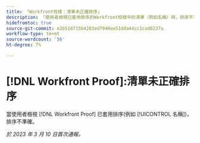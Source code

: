 ```yaml
---
title: 「Workfront校樣：清單未正確排序」
description: 「使用者檢視已套用排序的Workfront校樣中的清單（例如名稱）時，排序不準確。」
hidefromtoc: true
source-git-commit: e2b518715b4283ed7940ee51dda44cc1cad0227a
workflow-type: tm+mt
source-wordcount: '56'
ht-degree: 7%

---
```



# [!DNL Workfront Proof]:清單未正確排序

當使用者檢視 [!DNL Workfront Proof] 已套用排序(例如 [!UICONTROL 名稱])，排序不準確。

_於 2023 年 3 月 10 日首次通報。_

